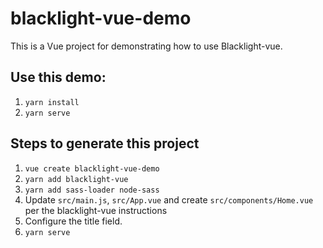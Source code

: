 # blacklight-vue-demo

This is a Vue project for demonstrating how to use Blacklight-vue.

## Use this demo:

1. `yarn install`
1. `yarn serve`

## Steps to generate this project

1. `vue create blacklight-vue-demo`
1. `yarn add blacklight-vue`
1. `yarn add sass-loader node-sass`
1. Update `src/main.js`, `src/App.vue` and create `src/components/Home.vue` per the blacklight-vue instructions
1. Configure the title field.
1. `yarn serve`

